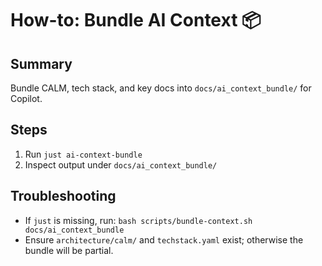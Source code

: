 # How-to: Bundle AI Context 📦

## Summary

Bundle CALM, tech stack, and key docs into `docs/ai_context_bundle/` for Copilot.

## Steps

1. Run `just ai-context-bundle`
2. Inspect output under `docs/ai_context_bundle/`

## Troubleshooting

-   If `just` is missing, run: `bash scripts/bundle-context.sh docs/ai_context_bundle`
-   Ensure `architecture/calm/` and `techstack.yaml` exist; otherwise the bundle will be partial.
